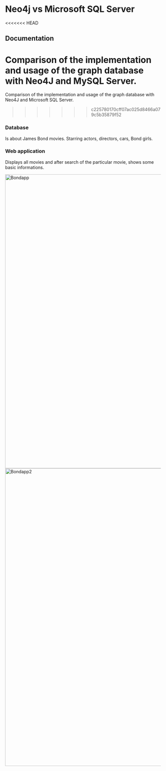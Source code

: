 # Neo4j vs Microsoft SQL Server

<<<<<<< HEAD
## Documentation

Comparison of the implementation and usage of the graph database with Neo4J and MySQL Server.
=======
Comparison of the implementation and usage of the graph database with Neo4J and Microsoft SQL Server.
>>>>>>> c225780170cff07ac025d8466a079c5b35879f52

### Database

Is about James Bond movies. Starring actors, directors, cars, Bond girls.

### Web application

Displays all movies and after search of the particular movie, shows some basic informations.

<img width="948" alt="Bondapp" src="https://user-images.githubusercontent.com/58556676/81391033-bcbf8000-911c-11ea-8ea4-1e2c674bd659.png">

<img width="960" alt="Bondapp2" src="https://user-images.githubusercontent.com/58556676/81391107-d2cd4080-911c-11ea-9fbb-a1254eb8ed6e.png">
